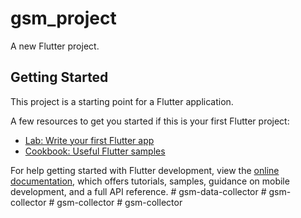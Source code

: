 # gsm_project

A new Flutter project.

## Getting Started

This project is a starting point for a Flutter application.

A few resources to get you started if this is your first Flutter project:

- [Lab: Write your first Flutter app](https://docs.flutter.dev/get-started/codelab)
- [Cookbook: Useful Flutter samples](https://docs.flutter.dev/cookbook)

For help getting started with Flutter development, view the
[online documentation](https://docs.flutter.dev/), which offers tutorials,
samples, guidance on mobile development, and a full API reference.
#   g s m - d a t a - c o l l e c t o r  
 #   g s m - c o l l e c t o r  
 #   g s m - c o l l e c t o r  
 #   g s m - c o l l e c t o r  
 